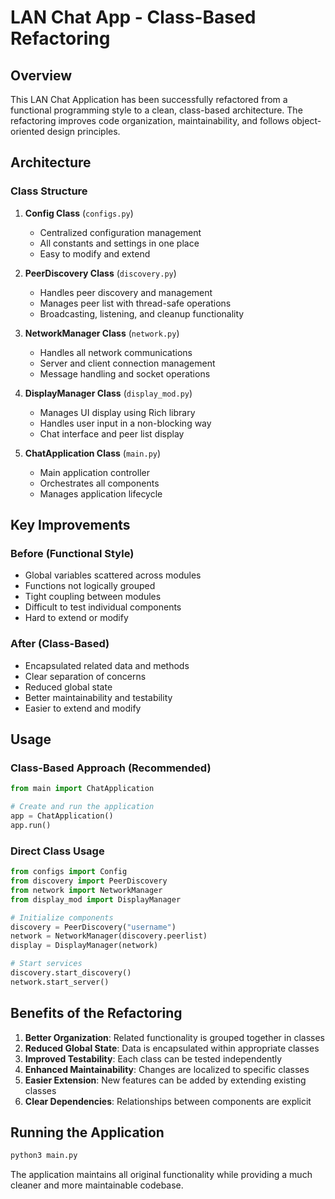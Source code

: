 # LAN Chat App - Class-Based Refactoring

## Overview
This LAN Chat Application has been successfully refactored from a functional programming style to a clean, class-based architecture. The refactoring improves code organization, maintainability, and follows object-oriented design principles.

## Architecture

### Class Structure

1. **Config Class** (`configs.py`)
   - Centralized configuration management
   - All constants and settings in one place
   - Easy to modify and extend

2. **PeerDiscovery Class** (`discovery.py`)
   - Handles peer discovery and management
   - Manages peer list with thread-safe operations
   - Broadcasting, listening, and cleanup functionality

3. **NetworkManager Class** (`network.py`)
   - Handles all network communications
   - Server and client connection management
   - Message handling and socket operations

4. **DisplayManager Class** (`display_mod.py`)
   - Manages UI display using Rich library
   - Handles user input in a non-blocking way
   - Chat interface and peer list display

5. **ChatApplication Class** (`main.py`)
   - Main application controller
   - Orchestrates all components
   - Manages application lifecycle

## Key Improvements

### Before (Functional Style)
- Global variables scattered across modules
- Functions not logically grouped
- Tight coupling between modules
- Difficult to test individual components
- Hard to extend or modify

### After (Class-Based)
- Encapsulated related data and methods
- Clear separation of concerns
- Reduced global state
- Better maintainability and testability
- Easier to extend and modify

## Usage

### Class-Based Approach (Recommended)
```python
from main import ChatApplication

# Create and run the application
app = ChatApplication()
app.run()
```

### Direct Class Usage
```python
from configs import Config
from discovery import PeerDiscovery
from network import NetworkManager
from display_mod import DisplayManager

# Initialize components
discovery = PeerDiscovery("username")
network = NetworkManager(discovery.peerlist)
display = DisplayManager(network)

# Start services
discovery.start_discovery()
network.start_server()
```

## Benefits of the Refactoring

1. **Better Organization**: Related functionality is grouped together in classes
2. **Reduced Global State**: Data is encapsulated within appropriate classes
3. **Improved Testability**: Each class can be tested independently
4. **Enhanced Maintainability**: Changes are localized to specific classes
5. **Easier Extension**: New features can be added by extending existing classes
6. **Clear Dependencies**: Relationships between components are explicit

## Running the Application

```bash
python3 main.py
```

The application maintains all original functionality while providing a much cleaner and more maintainable codebase.
